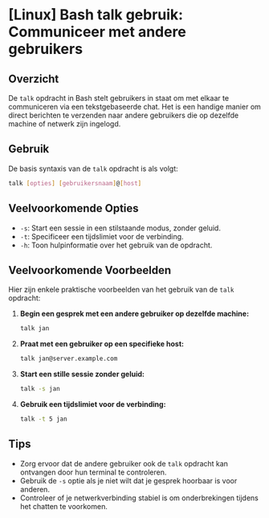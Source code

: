 # [Linux] Bash talk gebruik: Communiceer met andere gebruikers

## Overzicht
De `talk` opdracht in Bash stelt gebruikers in staat om met elkaar te communiceren via een tekstgebaseerde chat. Het is een handige manier om direct berichten te verzenden naar andere gebruikers die op dezelfde machine of netwerk zijn ingelogd.

## Gebruik
De basis syntaxis van de `talk` opdracht is als volgt:

```bash
talk [opties] [gebruikersnaam]@[host]
```

## Veelvoorkomende Opties
- `-s`: Start een sessie in een stilstaande modus, zonder geluid.
- `-t`: Specificeer een tijdslimiet voor de verbinding.
- `-h`: Toon hulpinformatie over het gebruik van de opdracht.

## Veelvoorkomende Voorbeelden
Hier zijn enkele praktische voorbeelden van het gebruik van de `talk` opdracht:

1. **Begin een gesprek met een andere gebruiker op dezelfde machine:**
   ```bash
   talk jan
   ```

2. **Praat met een gebruiker op een specifieke host:**
   ```bash
   talk jan@server.example.com
   ```

3. **Start een stille sessie zonder geluid:**
   ```bash
   talk -s jan
   ```

4. **Gebruik een tijdslimiet voor de verbinding:**
   ```bash
   talk -t 5 jan
   ```

## Tips
- Zorg ervoor dat de andere gebruiker ook de `talk` opdracht kan ontvangen door hun terminal te controleren.
- Gebruik de `-s` optie als je niet wilt dat je gesprek hoorbaar is voor anderen.
- Controleer of je netwerkverbinding stabiel is om onderbrekingen tijdens het chatten te voorkomen.
